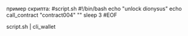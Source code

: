 пример скрипта:
#script.sh
#!/bin/bash
echo "unlock dionysus"
echo call_contract "contract004" ""
sleep 3
#EOF

script.sh | cli_wallet

